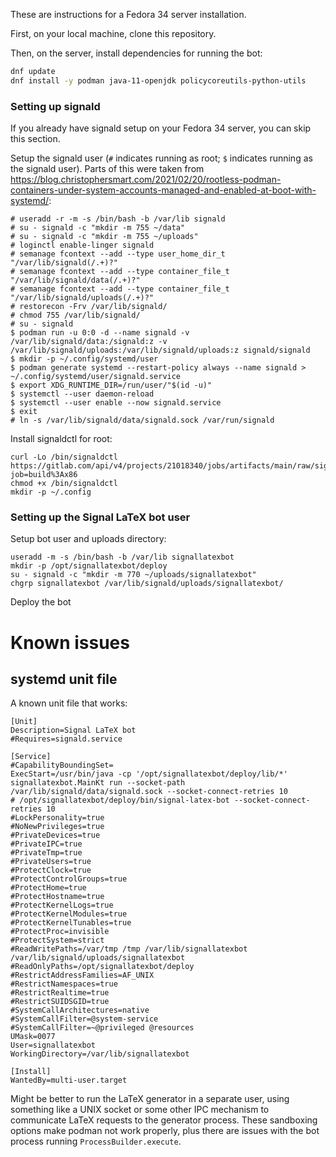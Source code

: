 These are instructions for a Fedora 34 server installation.

First, on your local machine, clone this repository.

Then, on the server, install dependencies for running the bot:

```bash
dnf update
dnf install -y podman java-11-openjdk policycoreutils-python-utils
```

### Setting up signald

If you already have signald setup on your Fedora 34 server, you can skip this section.

Setup the signald user (`#` indicates running as root; `$` indicates running as the signald user). Parts of this were
taken from
https://blog.christophersmart.com/2021/02/20/rootless-podman-containers-under-system-accounts-managed-and-enabled-at-boot-with-systemd/:

```
# useradd -r -m -s /bin/bash -b /var/lib signald
# su - signald -c "mkdir -m 755 ~/data"
# su - signald -c "mkdir -m 755 ~/uploads"
# loginctl enable-linger signald
# semanage fcontext --add --type user_home_dir_t "/var/lib/signald(/.+)?"
# semanage fcontext --add --type container_file_t "/var/lib/signald/data(/.+)?"
# semanage fcontext --add --type container_file_t "/var/lib/signald/uploads(/.+)?"
# restorecon -Frv /var/lib/signald/
# chmod 755 /var/lib/signald/
# su - signald
$ podman run -u 0:0 -d --name signald -v /var/lib/signald/data:/signald:z -v /var/lib/signald/uploads:/var/lib/signald/uploads:z signald/signald
$ mkdir -p ~/.config/systemd/user
$ podman generate systemd --restart-policy always --name signald > ~/.config/systemd/user/signald.service
$ export XDG_RUNTIME_DIR=/run/user/"$(id -u)"
$ systemctl --user daemon-reload
$ systemctl --user enable --now signald.service
$ exit
# ln -s /var/lib/signald/data/signald.sock /var/run/signald
```
<!-- Troubleshooting: restorecon -R -v /var/lib/signald/.local/share/containers/ -->

Install signaldctl for root:

```
curl -Lo /bin/signaldctl https://gitlab.com/api/v4/projects/21018340/jobs/artifacts/main/raw/signaldctl?job=build%3Ax86
chmod +x /bin/signaldctl
mkdir -p ~/.config
```

### Setting up the Signal LaTeX bot user

Setup bot user and uploads directory:

```
useradd -m -s /bin/bash -b /var/lib signallatexbot
mkdir -p /opt/signallatexbot/deploy
su - signald -c "mkdir -m 770 ~/uploads/signallatexbot"
chgrp signallatexbot /var/lib/signald/uploads/signallatexbot/
```

Deploy the bot

# Known issues

## systemd unit file

A known unit file that works:

```unit file (systemd)
[Unit]
Description=Signal LaTeX bot
#Requires=signald.service

[Service]
#CapabilityBoundingSet=
ExecStart=/usr/bin/java -cp '/opt/signallatexbot/deploy/lib/*' signallatexbot.MainKt run --socket-path /var/lib/signald/data/signald.sock --socket-connect-retries 10
# /opt/signallatexbot/deploy/bin/signal-latex-bot --socket-connect-retries 10
#LockPersonality=true
#NoNewPrivileges=true
#PrivateDevices=true
#PrivateIPC=true
#PrivateTmp=true
#PrivateUsers=true
#ProtectClock=true
#ProtectControlGroups=true
#ProtectHome=true
#ProtectHostname=true
#ProtectKernelLogs=true
#ProtectKernelModules=true
#ProtectKernelTunables=true
#ProtectProc=invisible
#ProtectSystem=strict
#ReadWritePaths=/var/tmp /tmp /var/lib/signallatexbot /var/lib/signald/uploads/signallatexbot 
#ReadOnlyPaths=/opt/signallatexbot/deploy
#RestrictAddressFamilies=AF_UNIX
#RestrictNamespaces=true
#RestrictRealtime=true
#RestrictSUIDSGID=true
#SystemCallArchitectures=native
#SystemCallFilter=@system-service
#SystemCallFilter=~@privileged @resources
UMask=0077
User=signallatexbot
WorkingDirectory=/var/lib/signallatexbot

[Install]
WantedBy=multi-user.target
```

Might be better to run the LaTeX generator in a separate user, using something like a UNIX socket or some other IPC
mechanism to communicate LaTeX requests to the generator process. These sandboxing options make podman not work
properly, plus there are issues with the bot process running `ProcessBuilder.execute`.
